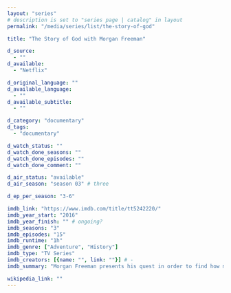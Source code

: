 ```yaml
---
layout: "series"
# description is set to "series page | catalog" in layout
permalink: "/media/series/list/the-story-of-god"

title: "The Story of God with Morgan Freeman"

d_source:
  - ""
d_available:
  - "Netflix"

d_original_language: ""
d_available_language:
  - ""
d_available_subtitle:
  - ""

d_category: "documentary"
d_tags:
  - "documentary"

d_watch_status: ""
d_watch_done_seasons: ""
d_watch_done_episodes: ""
d_watch_done_comment: ""

d_air_status: "available"
d_air_season: "season 03" # three

d_ep_per_season: "3-6"

imdb_link: "https://www.imdb.com/title/tt5242220/"
imdb_year_start: "2016"
imdb_year_finish: "" # ongoing?
imdb_seasons: "3"
imdb_episodes: "15"
imdb_runtime: "1h"
imdb_genre: ["Adventure", "History"]
imdb_type: "TV Series"
imdb_creators: [{name: "", link: ""}] # -
imdb_summary: "Morgan Freeman presents his quest in order to find how most religions perceive life after death, what different civilizations thought about the act of creation and other big questions that mankind has continuously asked."

wikipedia_link: ""
---
```

